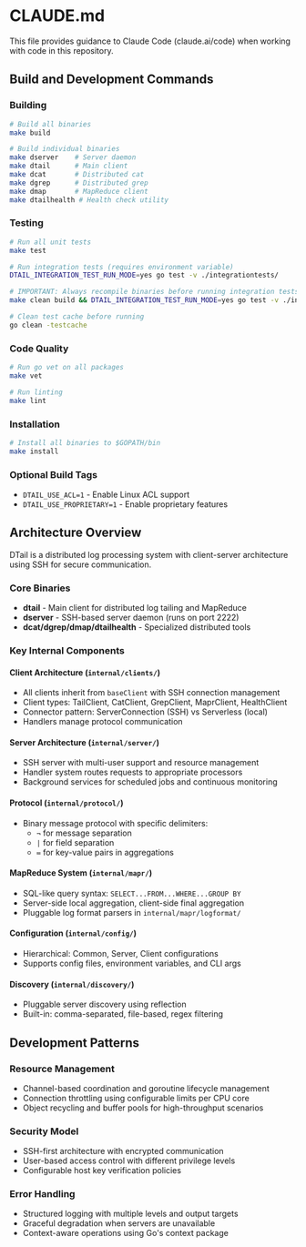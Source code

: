 # CLAUDE.md

This file provides guidance to Claude Code (claude.ai/code) when working with code in this repository.

## Build and Development Commands

### Building
```bash
# Build all binaries
make build

# Build individual binaries
make dserver    # Server daemon
make dtail      # Main client
make dcat       # Distributed cat
make dgrep      # Distributed grep  
make dmap       # MapReduce client
make dtailhealth # Health check utility
```

### Testing
```bash
# Run all unit tests
make test

# Run integration tests (requires environment variable)
DTAIL_INTEGRATION_TEST_RUN_MODE=yes go test -v ./integrationtests/

# IMPORTANT: Always recompile binaries before running integration tests
make clean build && DTAIL_INTEGRATION_TEST_RUN_MODE=yes go test -v ./integrationtests/

# Clean test cache before running
go clean -testcache
```

### Code Quality
```bash
# Run go vet on all packages
make vet

# Run linting
make lint
```

### Installation
```bash
# Install all binaries to $GOPATH/bin
make install
```

### Optional Build Tags
- `DTAIL_USE_ACL=1` - Enable Linux ACL support  
- `DTAIL_USE_PROPRIETARY=1` - Enable proprietary features

## Architecture Overview

DTail is a distributed log processing system with client-server architecture using SSH for secure communication.

### Core Binaries
- **dtail** - Main client for distributed log tailing and MapReduce
- **dserver** - SSH-based server daemon (runs on port 2222)
- **dcat/dgrep/dmap/dtailhealth** - Specialized distributed tools

### Key Internal Components

#### Client Architecture (`internal/clients/`)
- All clients inherit from `baseClient` with SSH connection management
- Client types: TailClient, CatClient, GrepClient, MaprClient, HealthClient
- Connector pattern: ServerConnection (SSH) vs Serverless (local)
- Handlers manage protocol communication

#### Server Architecture (`internal/server/`) 
- SSH server with multi-user support and resource management
- Handler system routes requests to appropriate processors
- Background services for scheduled jobs and continuous monitoring

#### Protocol (`internal/protocol/`)
- Binary message protocol with specific delimiters:
  - `¬` for message separation
  - `|` for field separation
  - `≔` for key-value pairs in aggregations

#### MapReduce System (`internal/mapr/`)
- SQL-like query syntax: `SELECT...FROM...WHERE...GROUP BY`
- Server-side local aggregation, client-side final aggregation
- Pluggable log format parsers in `internal/mapr/logformat/`

#### Configuration (`internal/config/`)
- Hierarchical: Common, Server, Client configurations
- Supports config files, environment variables, and CLI args

#### Discovery (`internal/discovery/`)
- Pluggable server discovery using reflection
- Built-in: comma-separated, file-based, regex filtering

## Development Patterns

### Resource Management
- Channel-based coordination and goroutine lifecycle management
- Connection throttling using configurable limits per CPU core
- Object recycling and buffer pools for high-throughput scenarios

### Security Model
- SSH-first architecture with encrypted communication
- User-based access control with different privilege levels
- Configurable host key verification policies

### Error Handling
- Structured logging with multiple levels and output targets
- Graceful degradation when servers are unavailable
- Context-aware operations using Go's context package
